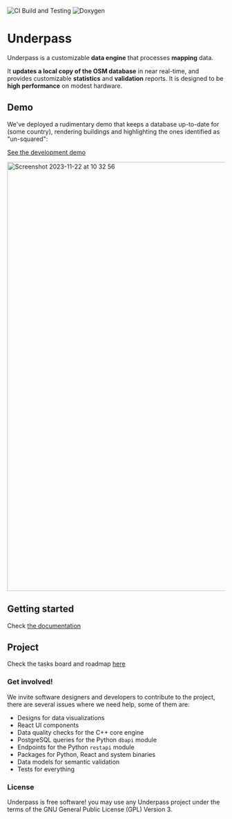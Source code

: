 ![CI Build and Testing](https://github.com/hotosm/underpass/actions/workflows/tests.yml/badge.svg)
![Doxygen](https://github.com/hotosm/underpass/actions/workflows/docs.yml/badge.svg)

# Underpass

Underpass is a customizable **data engine** that processes **mapping** data.

It **updates a local copy of the OSM database** in near real-time, and provides customizable **statistics** and **validation** reports. It is designed to be **high performance** on modest hardware.

## Demo

We've deployed a rudimentary demo that keeps a database up-to-date for (some country),
rendering buildings and highlighting the ones identified as "un-squared":

[See the development demo](https://underpass.hotosm.org)

<img width="993" alt="Screenshot 2023-11-22 at 10 32 56" src="https://github.com/hotosm/underpass/assets/1226194/73622131-b69f-4716-bf95-9e195efdbba9">

## Getting started

Check [the documentation](https://hotosm.github.io/underpass/)

## Project

Check the tasks board and roadmap [here](https://github.com/orgs/hotosm/projects/23)

### Get involved!

We invite software designers and developers to contribute to the project, there are several issues
where we need help, some of them are:

* Designs for data visualizations
* React UI components
* Data quality checks for the C++ core engine
* PostgreSQL queries for the Python `dbapi` module
* Endpoints for the Python `restapi` module
* Packages for Python, React and system binaries
* Data models for semantic validation
* Tests for everything

### License

Underpass is free software! you may use any Underpass project under the terms of
the GNU General Public License (GPL) Version 3.
